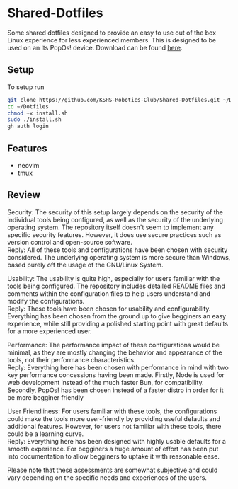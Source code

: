# Shared-Dotfiles
Some shared dotfiles designed to provide an easy to use out of the box Linux experience for less experienced members. This is designed to be used on an lts PopOs! device. Download can be found [here](https://pop.system76.com/). 

## Setup
To setup run 
```sh
git clone https://github.com/KSHS-Robotics-Club/Shared-Dotfiles.git ~/Dotfiles
cd ~/Dotfiles
chmod +x install.sh
sudo ./install.sh
gh auth login
```

## Features
- neovim
- tmux

## Review
Security: The security of this setup largely depends on the security of the individual tools being configured, as well as the security of the underlying operating system. The repository itself doesn't seem to implement any specific security features. However, it does use secure practices such as version control and open-source software.  
Reply: All of these tools and configurations have been chosen with security considered. The underlying operating system is more secure than Windows, based purely off the usage of the GNU/Linux System.  

Usability: The usability is quite high, especially for users familiar with the tools being configured. The repository includes detailed README files and comments within the configuration files to help users understand and modify the configurations.  
Reply: These tools have been chosen for usability and configurability. Everything has been chosen from the ground up to give begginers an easy experience, while still providing a polished starting point with great defaults for a more experienced user.

Performance: The performance impact of these configurations would be minimal, as they are mostly changing the behavior and appearance of the tools, not their performance characteristics.  
Reply: Everything here has been chosen with performance in mind with two key performance concessions having been made. Firstly, Node is used for web development instead of the much faster Bun, for compatibility. Secondly, PopOs! has been chosen instead of a faster distro in order for it be more begginer friendly

User Friendliness: For users familiar with these tools, the configurations could make the tools more user-friendly by providing useful defaults and additional features. However, for users not familiar with these tools, there could be a learning curve.  
Reply: Everything here has been designed with highly usable defaults for a smooth experience. For begginers a huge amount of effort has been put into documentation to allow begginers to uptake it with reasonable ease.  

Please note that these assessments are somewhat subjective and could vary depending on the specific needs and experiences of the users.
